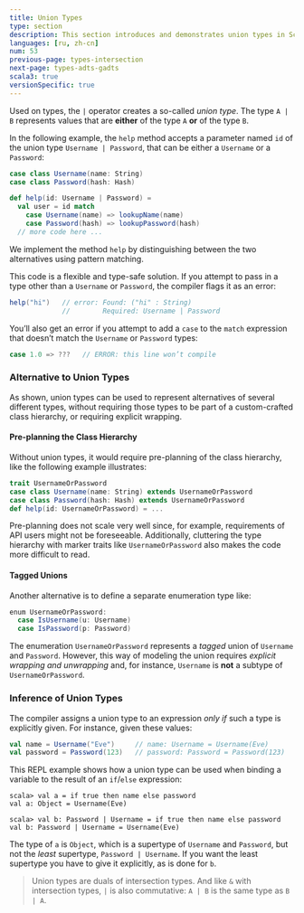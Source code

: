 ```yaml
---
title: Union Types
type: section
description: This section introduces and demonstrates union types in Scala 3.
languages: [ru, zh-cn]
num: 53
previous-page: types-intersection
next-page: types-adts-gadts
scala3: true
versionSpecific: true
---
```


Used on types, the `|` operator creates a so-called _union type_.
The type `A | B` represents values that are **either** of the type `A` **or** of the type `B`.

In the following example, the `help` method accepts a parameter named `id` of the union type `Username | Password`, that can be either a `Username` or a `Password`:

```scala
case class Username(name: String)
case class Password(hash: Hash)

def help(id: Username | Password) =
  val user = id match
    case Username(name) => lookupName(name)
    case Password(hash) => lookupPassword(hash)
  // more code here ...
```
We implement the method `help` by distinguishing between the two alternatives using pattern matching.

This code is a flexible and type-safe solution.
If you attempt to pass in a type other than a `Username` or `Password`, the compiler flags it as an error:

```scala
help("hi")   // error: Found: ("hi" : String)
             //        Required: Username | Password
```

You’ll also get an error if you attempt to add a `case` to the `match` expression that doesn’t match the `Username` or `Password` types:

```scala
case 1.0 => ???   // ERROR: this line won’t compile
```

### Alternative to Union Types
As shown, union types can be used to represent alternatives of several different types, without requiring those types to be part of a custom-crafted class hierarchy, or requiring explicit wrapping.

#### Pre-planning the Class Hierarchy
Without union types, it would require pre-planning of the class hierarchy, like the following example illustrates:

```scala
trait UsernameOrPassword
case class Username(name: String) extends UsernameOrPassword
case class Password(hash: Hash) extends UsernameOrPassword
def help(id: UsernameOrPassword) = ...
```

Pre-planning does not scale very well since, for example, requirements of API users might not be foreseeable.
Additionally, cluttering the type hierarchy with marker traits like `UsernameOrPassword` also makes the code more difficult to read.

#### Tagged Unions
Another alternative is to define a separate enumeration type like:

```scala
enum UsernameOrPassword:
  case IsUsername(u: Username)
  case IsPassword(p: Password)
```
The enumeration `UsernameOrPassword` represents a _tagged_ union of `Username` and `Password`.
However, this way of modeling the union requires _explicit wrapping and unwrapping_ and, for instance, `Username` is **not** a subtype of `UsernameOrPassword`.

### Inference of Union Types
The compiler assigns a union type to an expression _only if_ such a type is explicitly given.
For instance, given these values:

```scala
val name = Username("Eve")     // name: Username = Username(Eve)
val password = Password(123)   // password: Password = Password(123)
```

This REPL example shows how a union type can be used when binding a variable to the result of an `if`/`else` expression:

````
scala> val a = if true then name else password
val a: Object = Username(Eve)

scala> val b: Password | Username = if true then name else password
val b: Password | Username = Username(Eve)
````

The type of `a` is `Object`, which is a supertype of `Username` and `Password`, but not the *least* supertype, `Password | Username`.
If you want the least supertype you have to give it explicitly, as is done for `b`.

> Union types are duals of intersection types.
> And like `&` with intersection types, `|` is also commutative: `A | B` is the same type as `B | A`.

